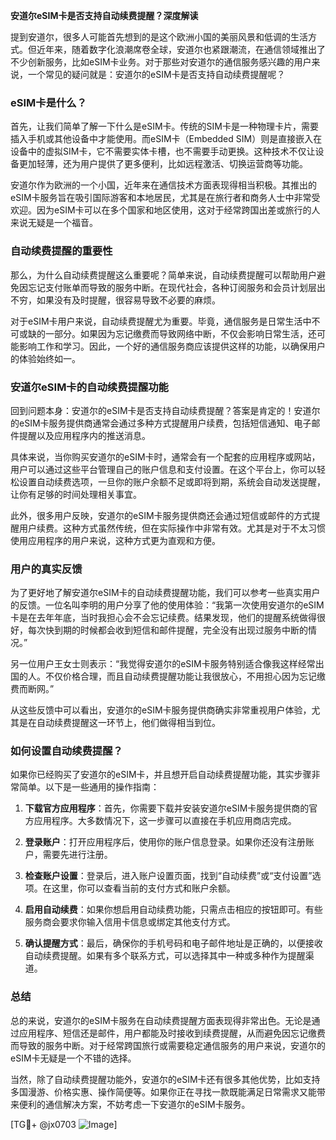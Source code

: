 **安道尔eSIM卡是否支持自动续费提醒？深度解读**

提到安道尔，很多人可能首先想到的是这个欧洲小国的美丽风景和低调的生活方式。但近年来，随着数字化浪潮席卷全球，安道尔也紧跟潮流，在通信领域推出了不少创新服务，比如eSIM卡业务。对于那些对安道尔的通信服务感兴趣的用户来说，一个常见的疑问就是：安道尔的eSIM卡是否支持自动续费提醒呢？

### eSIM卡是什么？
首先，让我们简单了解一下什么是eSIM卡。传统的SIM卡是一种物理卡片，需要插入手机或其他设备中才能使用。而eSIM卡（Embedded SIM）则是直接嵌入在设备中的虚拟SIM卡，它不需要实体卡槽，也不需要手动更换。这种技术不仅让设备更加轻薄，还为用户提供了更多便利，比如远程激活、切换运营商等功能。

安道尔作为欧洲的一个小国，近年来在通信技术方面表现得相当积极。其推出的eSIM卡服务旨在吸引国际游客和本地居民，尤其是在旅行者和商务人士中非常受欢迎。因为eSIM卡可以在多个国家和地区使用，这对于经常跨国出差或旅行的人来说无疑是一个福音。

### 自动续费提醒的重要性
那么，为什么自动续费提醒这么重要呢？简单来说，自动续费提醒可以帮助用户避免因忘记支付账单而导致的服务中断。在现代社会，各种订阅服务和会员计划层出不穷，如果没有及时提醒，很容易导致不必要的麻烦。

对于eSIM卡用户来说，自动续费提醒尤为重要。毕竟，通信服务是日常生活中不可或缺的一部分。如果因为忘记缴费而导致网络中断，不仅会影响日常生活，还可能影响工作和学习。因此，一个好的通信服务商应该提供这样的功能，以确保用户的体验始终如一。

### 安道尔eSIM卡的自动续费提醒功能
回到问题本身：安道尔的eSIM卡是否支持自动续费提醒？答案是肯定的！安道尔的eSIM卡服务提供商通常会通过多种方式提醒用户续费，包括短信通知、电子邮件提醒以及应用程序内的推送消息。

具体来说，当你购买安道尔的eSIM卡时，通常会有一个配套的应用程序或网站，用户可以通过这些平台管理自己的账户信息和支付设置。在这个平台上，你可以轻松设置自动续费选项，一旦你的账户余额不足或即将到期，系统会自动发送提醒，让你有足够的时间处理相关事宜。

此外，很多用户反映，安道尔的eSIM卡服务提供商还会通过短信或邮件的方式提醒用户续费。这种方式虽然传统，但在实际操作中非常有效。尤其是对于不太习惯使用应用程序的用户来说，这种方式更为直观和方便。

### 用户的真实反馈
为了更好地了解安道尔eSIM卡的自动续费提醒功能，我们可以参考一些真实用户的反馈。一位名叫李明的用户分享了他的使用体验：“我第一次使用安道尔的eSIM卡是在去年年底，当时我担心会不会忘记续费。结果发现，他们的提醒系统做得很好，每次快到期的时候都会收到短信和邮件提醒，完全没有出现过服务中断的情况。”

另一位用户王女士则表示：“我觉得安道尔的eSIM卡服务特别适合像我这样经常出国的人。不仅价格合理，而且自动续费提醒功能让我很放心，不用担心因为忘记缴费而断网。”

从这些反馈中可以看出，安道尔的eSIM卡服务提供商确实非常重视用户体验，尤其是在自动续费提醒这一环节上，他们做得相当到位。

### 如何设置自动续费提醒？
如果你已经购买了安道尔的eSIM卡，并且想开启自动续费提醒功能，其实步骤非常简单。以下是一些通用的操作指南：

1. **下载官方应用程序**：首先，你需要下载并安装安道尔eSIM卡服务提供商的官方应用程序。大多数情况下，这一步骤可以直接在手机应用商店完成。

2. **登录账户**：打开应用程序后，使用你的账户信息登录。如果你还没有注册账户，需要先进行注册。

3. **检查账户设置**：登录后，进入账户设置页面，找到“自动续费”或“支付设置”选项。在这里，你可以查看当前的支付方式和账户余额。

4. **启用自动续费**：如果你想启用自动续费功能，只需点击相应的按钮即可。有些服务商会要求你输入信用卡信息或绑定其他支付方式。

5. **确认提醒方式**：最后，确保你的手机号码和电子邮件地址是正确的，以便接收自动续费提醒。如果有多个联系方式，可以选择其中一种或多种作为提醒渠道。

### 总结
总的来说，安道尔的eSIM卡服务在自动续费提醒方面表现得非常出色。无论是通过应用程序、短信还是邮件，用户都能及时接收到续费提醒，从而避免因忘记缴费而导致的服务中断。对于经常跨国旅行或需要稳定通信服务的用户来说，安道尔的eSIM卡无疑是一个不错的选择。

当然，除了自动续费提醒功能外，安道尔的eSIM卡还有很多其他优势，比如支持多国漫游、价格实惠、操作简便等。如果你正在寻找一款既能满足日常需求又能带来便利的通信解决方案，不妨考虑一下安道尔的eSIM卡服务。

[TG💪+ @jx0703 ![Image](https://github.com/user-attachments/assets/dbca1d08-cadb-493c-b0ec-ad6f7a83f270)]